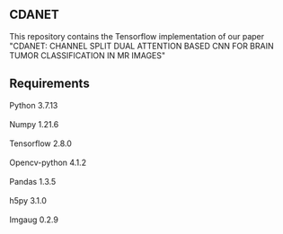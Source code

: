 ## CDANET
This repository contains the Tensorflow implementation of our paper "CDANET: CHANNEL SPLIT DUAL ATTENTION BASED CNN FOR BRAIN TUMOR
CLASSIFICATION IN MR IMAGES"

## Requirements
Python 3.7.13 <br />
<br />
Numpy 1.21.6 <br />
<br />
Tensorflow 2.8.0 <br />
<br />
Opencv-python 4.1.2 <br />
<br />
Pandas 1.3.5 <br />
<br />
h5py 3.1.0 <br />
<br />
Imgaug 0.2.9 <br />
<br />
